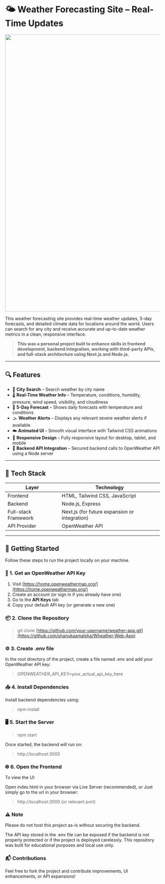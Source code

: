 # 🌤️ Weather Forecasting Site – Real-Time Updates

<p align="center">
<img src="https://i.postimg.cc/Njh3LmHH/image.png" width=900>
</p>

This weather forecasting site provides real-time weather updates, 5-day forecasts, and detailed climate data for locations around the world. Users can search for any city and receive accurate and up-to-date weather metrics in a clean, responsive interface.

> **This was a personal project built to enhance skills in frontend development, backend integration, working with third-party APIs, and full-stack architecture using Next.js and Node.js.**

---

## 🔍 Features

- 🔎 **City Search** – Search weather by city name
- 🌡️ **Real-Time Weather Info** – Temperature, conditions, humidity, pressure, wind speed, visibility, and cloudiness
- 📅 **5-Day Forecast** – Shows daily forecasts with temperature and conditions
- 🌫️ **Weather Alerts** – Displays any relevant severe weather alerts if available
- ☁️ **Animated UI** – Smooth visual interface with Tailwind CSS animations
- 📱 **Responsive Design** – Fully responsive layout for desktop, tablet, and mobile
- 🔐 **Backend API Integration** – Secured backend calls to OpenWeather API using a Node server

---

## 🧰 Tech Stack

| Layer        | Technology       |
|--------------|------------------|
| Frontend     | HTML, Tailwind CSS, JavaScript |
| Backend      | Node.js, Express |
| Full-stack Framework | Next.js (for future expansion or integration) |
| API Provider | OpenWeather API  |

---

## 🚀 Getting Started

Follow these steps to run the project locally on your machine.

### 🔑 1. Get an OpenWeather API Key
1. Visit [https://home.openweathermap.org/](https://home.openweathermap.org/)
2. Create an account (or sign in if you already have one)
3. Go to the **API Keys** tab
4. Copy your default API key (or generate a new one)

### 📦 2. Clone the Repository

> git clone [https://github.com/your-username/weather-app.git](https://github.com/shanukaamalsha/Wheather-Web-App)

### ⚙️ 3. Create .env file
In the root directory of the project, create a file named .env and add your OpenWeather API key:

>OPENWEATHER_API_KEY=your_actual_api_key_here

### 📥 4. Install Dependencies
Install backend dependencies using:

> npm install

### 🖥️ 5. Start the Server

> npm start

Once started, the backend will run on:

> http://localhost:3000

### 🌐 6. Open the Frontend
To view the UI:

Open index.html in your browser via Live Server (recommended), or
Just simply go to the url in your browser:

> http://localhost:3000 (or relevant port)

### ⚠️ Note
Please do not host this project as-is without securing the backend.

The API key stored in the .env file can be exposed if the backend is not properly protected or if the project is deployed carelessly. This repository was built for educational purposes and local use only.

### 📬 Contributions
Feel free to fork the project and contribute improvements, UI enhancements, or API expansions!

